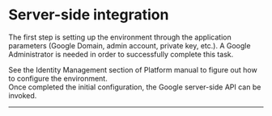 # Server-side integration

The first step is setting up the environment through the application parameters \(Google Domain, admin account, private key, etc.\). A Google Administrator is needed in order to successfully complete this task.

See the Identity Management section of Platform manual to figure out how to configure the environment.  
Once completed the initial configuration, the Google server-side API can be invoked.

---



